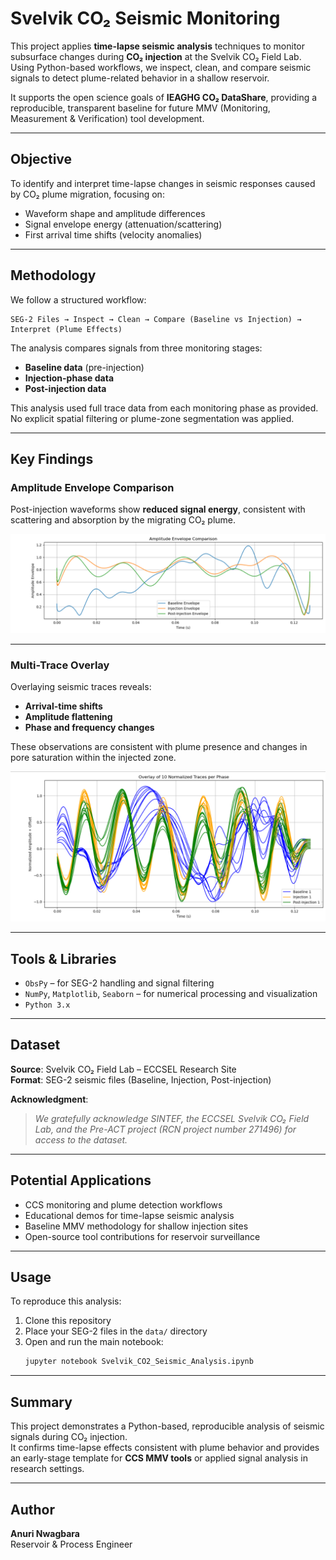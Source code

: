 
# Svelvik CO₂ Seismic Monitoring

This project applies **time-lapse seismic analysis** techniques to monitor subsurface changes during **CO₂ injection** at the Svelvik CO₂ Field Lab.  
Using Python-based workflows, we inspect, clean, and compare seismic signals to detect plume-related behavior in a shallow reservoir.

It supports the open science goals of **IEAGHG CO₂ DataShare**, providing a reproducible, transparent baseline for future MMV (Monitoring, Measurement & Verification) tool development.

---

##  Objective

To identify and interpret time-lapse changes in seismic responses caused by CO₂ plume migration, focusing on:

- Waveform shape and amplitude differences
- Signal envelope energy (attenuation/scattering)
- First arrival time shifts (velocity anomalies)

---

##  Methodology

We follow a structured workflow:

```
SEG-2 Files → Inspect → Clean → Compare (Baseline vs Injection) → Interpret (Plume Effects)
```

The analysis compares signals from three monitoring stages:

- **Baseline data** (pre-injection)
- **Injection-phase data**
- **Post-injection data**

This analysis used full trace data from each monitoring phase as provided. No explicit spatial filtering or plume-zone segmentation was applied.


---

##  Key Findings

###  Amplitude Envelope Comparison

Post-injection waveforms show **reduced signal energy**, consistent with scattering and absorption by the migrating CO₂ plume.

![Amplitude Envelope](images/amplitude_envelope.png)

---

###  Multi-Trace Overlay

Overlaying seismic traces reveals:

- **Arrival-time shifts**
- **Amplitude flattening**
- **Phase and frequency changes**

These observations are consistent with plume presence and changes in pore saturation within the injected zone.

![Multi-Trace Overlay](images/multi_trace_overlay.png)

---

##  Tools & Libraries

- `ObsPy` – for SEG-2 handling and signal filtering
- `NumPy`, `Matplotlib`, `Seaborn` – for numerical processing and visualization
- `Python 3.x`

---

##  Dataset

**Source**: Svelvik CO₂ Field Lab – ECCSEL Research Site  
**Format**: SEG-2 seismic files (Baseline, Injection, Post-injection)

**Acknowledgment**:  
> *We gratefully acknowledge SINTEF, the ECCSEL Svelvik CO₂ Field Lab, and the Pre-ACT project (RCN project number 271496) for access to the dataset.*

---

##  Potential Applications

- CCS monitoring and plume detection workflows  
- Educational demos for time-lapse seismic analysis  
- Baseline MMV methodology for shallow injection sites  
- Open-source tool contributions for reservoir surveillance

---

##  Usage

To reproduce this analysis:

1. Clone this repository  
2. Place your SEG-2 files in the `data/` directory  
3. Open and run the main notebook:  
   ```bash
   jupyter notebook Svelvik_CO2_Seismic_Analysis.ipynb
   ```

---

##  Summary

This project demonstrates a Python-based, reproducible analysis of seismic signals during CO₂ injection.  
It confirms time-lapse effects consistent with plume behavior and provides an early-stage template for **CCS MMV tools** or applied signal analysis in research settings.

---

##  Author

**Anuri Nwagbara**  
Reservoir & Process Engineer  

